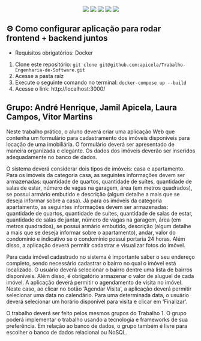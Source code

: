<p align="center">
  <img src="https://img.shields.io/badge/Java-000?style=for-the-badge&logo=java&logoColor=white"/>
  <img src="https://img.shields.io/badge/Spring-000?style=for-the-badge&logo=spring&logoColor=green"/>
  <img src="https://img.shields.io/badge/PostgreSQL-black?style=for-the-badge&logo=postgresql&logoColor=blue"/>
 <img src="https://img.shields.io/badge/Vue%20js-35495E?style=for-the-badge&logo=vuedotjs&logoColor=4FC08D"/>
 <img src="https://img.shields.io/badge/Swagger-85EA2D?style=for-the-badge&logo=Swagger&logoColor=white"/>
</p>


## ⚙️ Como configurar aplicação para rodar frontend + backend juntos
 - Requisitos obrigatórios: Docker
1. Clone este repositório: ``` git clone git@github.com:apicela/Trabalho-Engenharia-de-Software.git ```
2. Acesse a pasta raíz
3. Execute o seguinte comando no terminal: `docker-compose up --build`
4. Acesse o link: http://localhost:3000/ 


## Grupo: André Henrique, Jamil Apicela, Laura Campos, Vitor Martins

Neste trabalho prático, o aluno deverá criar uma aplicação Web que contenha
um formulário para cadastramento dos imóveis disponíveis para locação de uma
imobiliária. O formulário deverá ser apresentado de maneira organizada e elegante. Os
dados dos imóveis deverão ser inseridos adequadamente no banco de dados.

O sistema deverá considerar dois tipos de imóveis: casa e apartamento. Para os
imóveis da categoria casa, as seguintes informações devem ser armazenadas:
quantidade de quartos, quantidade de suítes, quantidade de salas de estar, número de
vagas na garagem, área (em metros quadrados), se possui armário embutido e descrição
(algum detalhe a mais que se deseja informar sobre a casa). Já para os imóveis da
categoria apartamento, as seguintes informações devem ser armazenadas: quantidade
de quartos, quantidade de suítes, quantidade de salas de estar, quantidade de salas de
jantar, número de vagas na garagem, área (em metros quadrados), se possui armário
embutido, descrição (algum detalhe a mais que se deseja informar sobre o
apartamento), andar, valor do condomínio e indicativo se o condomínio possui portaria
24 horas. Além disso, a aplicação deverá permitir cadastrar e visualizar fotos do imóvel.

Para cada imóvel cadastrado no sistema é importante saber o seu endereço
completo, sendo necessário cadastrar o bairro no qual o imóvel está localizado. O
usuário deverá selecionar o bairro dentre uma lista de bairros disponíveis. Além disso, é
obrigatório armazenar o valor de aluguel de cada imóvel. A aplicação deverá permitir o
agendamento de visita no imóvel. Neste caso, ao clicar no botão ‘Agendar Visita’, a
aplicação deverá permitir selecionar uma data no calendário. Para uma determinada
data, o usuário deverá selecionar um horário disponível para visita e clicar em ‘Finalizar’.

O trabalho deverá ser feito pelos mesmos grupos do Trabalho 1. O grupo poderá
implementar o trabalho usando a tecnologia e frameworks de sua preferência. Em
relação ao banco de dados, o grupo também é livre para escolher o banco de dados
relacional ou NoSQL.
